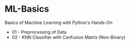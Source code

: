 # ML-Basics
Basics of Machine Learning with Python's Hands-On
 * 01 - Preprocessing of Data
 * 02 - KNN Classifier with Confusion Matrix (Non-Binary)
